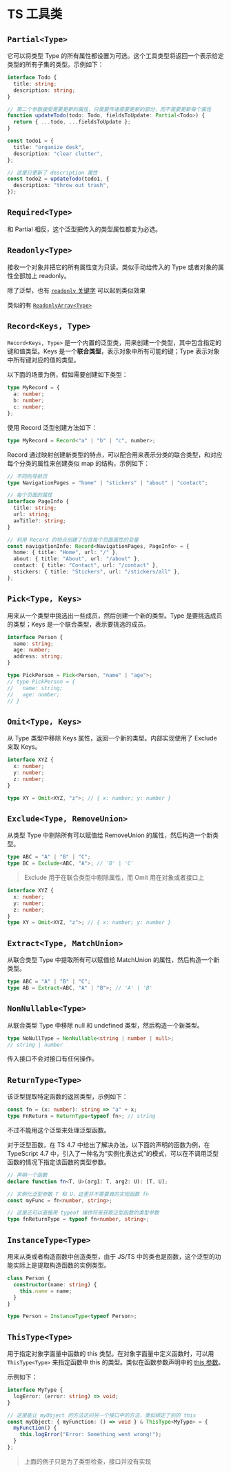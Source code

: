 # TS 工具类

## `Partial<Type>`

它可以将类型 Type 的所有属性都设置为可选。这个工具类型将返回一个表示给定类型的所有子集的类型。示例如下：

```ts
interface Todo {
  title: string;
  description: string;
}

// 第二个参数接受需要更新的属性，只需要传递需要更新的部分，而不需要更新每个属性
function updateTodo(todo: Todo, fieldsToUpdate: Partial<Todo>) {
  return { ...todo, ...fieldsToUpdate };
}

const todo1 = {
  title: "organize desk",
  description: "clear clutter",
};

// 这里只更新了 description 属性
const todo2 = updateTodo(todo1, {
  description: "throw out trash",
});
```

## `Required<Type>`

和 Partial 相反，这个泛型把传入的类型属性都变为必选。

## `Readonly<Type>`

接收一个对象并把它的所有属性变为只读。类似手动给传入的 Type 或者对象的属性全部加上 readonly。

除了泛型，也有 [`readonly` 关键字](./Object_Type.md#readonly-属性) 可以起到类似效果

类似的有 [`ReadonlyArray<Type>`](./Generics.md#readonlyarray)

## `Record<Keys, Type>`

`Record<Keys, Type>` 是一个内置的泛型类，用来创建一个类型，其中包含指定的键和值类型。Keys 是一个**联合类型**，表示对象中所有可能的键；Type 表示对象中所有键对应的值的类型。

以下面的场景为例，假如需要创建如下类型：

```ts
type MyRecord = {
  a: number;
  b: number;
  c: number;
};
```

使用 Record 泛型创建方法如下：

```ts
type MyRecord = Record<"a" | "b" | "c", number>;
```

Record 通过映射创建新类型的特点，可以配合用来表示分类的联合类型，和对应每个分类的属性来创建类似 map 的结构，示例如下：

```ts
// 不同的导航页
type NavigationPages = "home" | "stickers" | "about" | "contact";

// 每个页面的属性
interface PageInfo {
  title: string;
  url: string;
  axTitle?: string;
}

// 利用 Record 的特点创建了包含每个页面属性的变量
const navigationInfo: Record<NavigationPages, PageInfo> = {
  home: { title: "Home", url: "/" },
  about: { title: "About", url: "/about" },
  contact: { title: "Contact", url: "/contact" },
  stickers: { title: "Stickers", url: "/stickers/all" },
};
```

## `Pick<Type, Keys>`

用来从一个类型中挑选出一些成员，然后创建一个新的类型。Type 是要挑选成员的类型；Keys 是一个联合类型，表示要挑选的成员。

```ts
interface Person {
  name: string;
  age: number;
  address: string;
}

type PickPerson = Pick<Person, "name" | "age">;
// type PickPerson = {
//   name: string;
//   age: number;
// }
```

## `Omit<Type, Keys>`

从 Type 类型中移除 Keys 属性，返回一个新的类型。内部实现使用了 Exclude 来取 Keys。

```ts
interface XYZ {
  x: number;
  y: number;
  z: number;
}

type XY = Omit<XYZ, "z">; // { x: number; y: number }
```

## `Exclude<Type, RemoveUnion>`

从类型 Type 中剔除所有可以赋值给 RemoveUnion 的属性，然后构造一个新类型。

```ts
type ABC = "A" | "B" | "C";
type BC = Exclude<ABC, "A">; // 'B' | 'C'
```

> Exclude 用于在联合类型中剔除属性，而 Omit 用在对象或者接口上

```ts
interface XYZ {
  x: number;
  y: number;
  z: number;
}
type XY = Omit<XYZ, "z">; // { x: number; y: number }
```

## `Extract<Type, MatchUnion>`

从联合类型 Type 中提取所有可以赋值给 MatchUnion 的属性，然后构造一个新类型。

```ts
type ABC = "A" | "B" | "C";
type AB = Extract<ABC, "A" | "B">; // 'A' | 'B'
```

## `NonNullable<Type>`

从联合类型 Type 中移除 null 和 undefined 类型，然后构造一个新类型。

```ts
type NoNullType = NonNullable<string | number | null>;
// string | number
```

传入接口不会对接口有任何操作。

## `ReturnType<Type>`

该泛型提取特定函数的返回类型，示例如下：

```ts
const fn = (x: number): string => "a" + x;
type FnReturn = ReturnType<typeof fn>; // string
```

不过不能用这个泛型来处理泛型函数。

对于泛型函数，在 TS 4.7 中给出了解决办法，以下面的声明的函数为例，在 TypeScript 4.7 中，引入了一种名为“实例化表达式”的模式，可以在不调用泛型函数的情况下指定该函数的类型参数。

```ts
// 声明一个函数
declare function fn<T, U>(arg1: T, arg2: U): [T, U];

// 实例化泛型参数 T 和 U，这里并不需要真的实现函数 fn
const myFunc = fn<number, string>;

// 这里还可以直接用 typeof 操作符来获取泛型函数的类型参数
type fnReturnType = typeof fn<number, string>;
```

## `InstanceType<Type>`

用来从类或者构造函数中创造类型，由于 JS/TS 中的类也是函数，这个泛型的功能实际上是提取构造函数的实例类型。

```ts
class Person {
  constructor(name: string) {
    this.name = name;
  }
}

type Person = InstanceType<typeof Person>;
```

## `ThisType<Type>`

用于指定对象字面量中函数的 this 类型。在对象字面量中定义函数时，可以用 `ThisType<Type>` 来指定函数中 this 的类型。类似在函数参数声明中的 [this 参数](./Function.md#this)。

示例如下：

```ts
interface MyType {
  logError: (error: string) => void;
}

// 这里能让 myObject 的方法访问另一个接口中的方法，类似绑定了别的 this
const myObject: { myFunction: () => void } & ThisType<MyType> = {
  myFunction() {
    this.logError("Error: Something went wrong!");
  }
};
```
> 上面的例子只是为了类型检查，接口并没有实现
